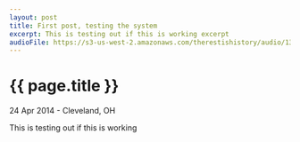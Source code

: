 ```yaml
---
layout: post
title: First post, testing the system
excerpt: This is testing out if this is working excerpt
audioFile: https://s3-us-west-2.amazonaws.com/therestishistory/audio/130803_0099.mp3
---
```


{{ page.title }}
================

<p class="meta">24 Apr 2014 - Cleveland, OH</p>

<div id="jwElement"></div>

<script>
    jwplayer("jwElement").setup({
        file: "{{ page.audioFile }}",
        width: '100%',
        height: 30
    });
</script>

This is testing out if this is working